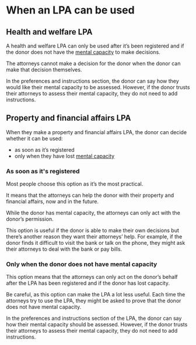 # When an LPA can be used

## Health and welfare LPA

A health and welfare LPA can only be used after it’s been registered and if the donor does not have the [mental capacity](/help/#topic-mental-capacity) to make decisions.

The attorneys cannot make a decision for the donor when the donor can make that decision themselves.

In the preferences and instructions section, the donor can say how they would like their mental capacity to be assessed. However, if the donor trusts their attorneys to assess their mental capacity, they do not need to add instructions.

## Property and financial affairs LPA

When they make a property and financial affairs LPA, the donor can decide whether it can be used:

* as soon as it’s registered
* only when they have lost [mental capacity](/help/#topic-mental-capacity)

### As soon as it's registered

Most people choose this option as it’s the most practical.

It means that the attorneys can help the donor with their property and financial affairs, now and in the future.

While the donor has mental capacity, the attorneys can only act with the donor’s permission.

This option is useful if the donor is able to make their own decisions but there’s another reason they want their attorneys’ help. For example, if the donor finds it difficult to visit the bank or talk on the phone, they might ask their attorneys to deal with the bank or pay bills.

### Only when the donor does not have mental capacity

This option means that the attorneys can only act on the donor’s behalf after the LPA has been registered and if the donor has lost capacity.

Be careful, as this option can make the LPA a lot less useful. Each time the attorneys try to use the LPA, they might be asked to prove that the donor does not have mental capacity.

In the preferences and instructions section of the LPA, the donor can  say how their mental capacity should be assessed. However, if the donor trusts their attorneys to assess their mental capacity, they do not need to add instructions.
